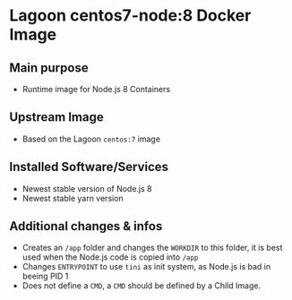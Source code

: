 # Lagoon centos7-node:8 Docker Image

## Main purpose
- Runtime image for Node.js 8 Containers

## Upstream Image
- Based on the Lagoon `centos:7` image

## Installed Software/Services
- Newest stable version of Node.js 8
- Newest stable yarn version

## Additional changes & infos
- Creates an `/app` folder and changes the `WORKDIR` to this folder, it is best used when the Node.js code is copied into `/app`
- Changes `ENTRYPOINT` to use `tini` as init system, as Node.js is bad in beeing PID 1
- Does not define a `CMD`, a `CMD` should be defined by a Child Image.